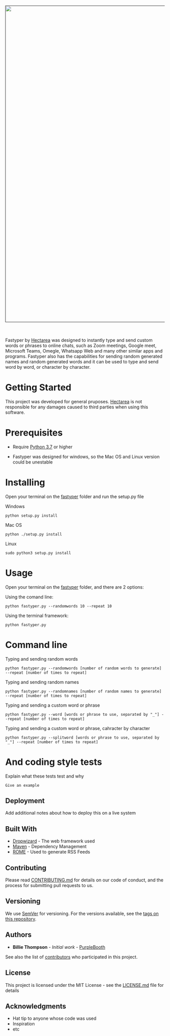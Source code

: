 <p align="center">
	<a href="">
		<img src="https://i.postimg.cc/VLPpCqRk/Captura-de-pantalla-55-edited.jpg" width="1000">
	</a>
<br>
<br>
<br>



Fastyper by  [Hectarea](https://github.com/hectarea) was designed to instantly type and send custom words or phrases to online chats, such as Zoom meetings, Google meet, Microsoft Teams, Omegle, Whatsapp Web and many other similar apps and programs. Fastyper also has the capabilities for sending random generated names and random generated words and it can be used to type and send word by word, or character by character.

# Getting Started

This project was developed for general pruposes. [Hectarea](https://github.com/hectarea) is not responsible for any damages caused to third parties when using this software.&nbsp;&nbsp; 

# Prerequisites

- Require [Python 3.7](https://www.python.org/ftp/python/3.9.1/python-3.9.1-amd64.exe) or higher

- Fastyper was designed for windows, so the Mac OS and Linux version could be unestable





# Installing

Open your terminal on the [fastyper](https://github.com/hectarea/fastyper) folder and run the setup.py file

Windows

```
python setup.py install
```
Mac OS

```
python ./setup.py install
```
Linux
```
sudo python3 setup.py install
```
# Usage

Open your terminal on the [fastyper](https://github.com/hectarea/fastyper) folder, and there are 2 options:

Using the comand line:
```
python fastyper.py --randomwords 10 --repeat 10
```
Using the terminal framework:
```
python fastyper.py
```
# Command line

Typing and sending random words

```
python fastyper.py --randomwords [number of random words to generate] --repeat [number of times to repeat]
```
Typing and sending random names

```
python fastyper.py --randomnames [number of random names to generate] --repeat [number of times to repeat]
```
Typing and sending a custom word or phrase

```
python fastyper.py --word [words or phrase to use, separated by "_"] --repeat [number of times to repeat]
```
Typing and sending a custom word or phrase, cahracter by character

```
python fastyper.py --splitword [words or phrase to use, separated by "_"] --repeat [number of times to repeat]
```
# And coding style tests

Explain what these tests test and why

```
Give an example
```

## Deployment

Add additional notes about how to deploy this on a live system

## Built With

* [Dropwizard](http://www.dropwizard.io/1.0.2/docs/) - The web framework used
* [Maven](https://maven.apache.org/) - Dependency Management
* [ROME](https://rometools.github.io/rome/) - Used to generate RSS Feeds

## Contributing

Please read [CONTRIBUTING.md](https://gist.github.com/PurpleBooth/b24679402957c63ec426) for details on our code of conduct, and the process for submitting pull requests to us.

## Versioning

We use [SemVer](http://semver.org/) for versioning. For the versions available, see the [tags on this repository](https://github.com/your/project/tags). 

## Authors

* **Billie Thompson** - *Initial work* - [PurpleBooth](https://github.com/PurpleBooth)

See also the list of [contributors](https://github.com/your/project/contributors) who participated in this project.

## License

This project is licensed under the MIT License - see the [LICENSE.md](LICENSE.md) file for details

## Acknowledgments

* Hat tip to anyone whose code was used
* Inspiration
* etc


